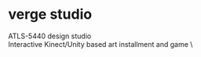 # verge studio

ATLS-5440 design studio\
Interactive Kinect/Unity based art installment and game \






